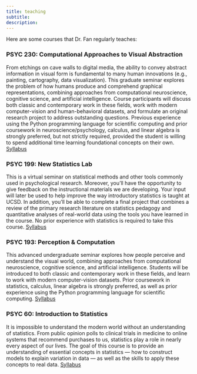 ```yaml
---
title: teaching
subtitle: 
description: 
---
```


<!-- ![](/images/demo/demo-landscape.jpg) -->

Here are some courses that Dr. Fan regularly teaches:

### PSYC 230: Computational Approaches to Visual Abstraction
From etchings on cave walls to digital media, the ability to convey abstract information in visual form is fundamental to many human innovations (e.g., painting, cartography, data visualization). This graduate seminar explores the problem of how humans produce and comprehend graphical representations, combining approaches from computational neuroscience, cognitive science, and artificial intelligence. Course participants will discuss both classic and contemporary work in these fields, work with modern computer-vision and human-behavioral datasets, and formulate an original research project to address outstanding questions. Previous experience using the Python programming language for scientific computing and prior coursework in neuroscience/psychology, calculus, and linear algebra is strongly preferred, but not strictly required, provided the student is willing to spend additional time learning foundational concepts on their own. [Syllabus](https://docs.google.com/document/d/1Xb4pIUMWlMmvvGuEqDg-ci41P10x1izdZXjpG9xl8jM/edit?usp=sharing)

### PSYC 199: New Statistics Lab
This is a virtual seminar on statistical methods and other tools commonly used in psychological research. Moreover, you’ll have the opportunity to give feedback on the instructional materials we are developing. Your input will later be used to help improve the way introductory statistics is taught at UCSD. In addition, you’ll be able to complete a final project that combines a review of the primary research literature on statistics pedagogy and quantitative analyses of real-world data using the tools you have learned in the course. No prior experience with statistics is required to take this course. [Syllabus](https://docs.google.com/document/d/13QtgFmUCdArZrGonfCERJYusdx8TOlo28LcMzca95Q4/edit?usp=sharing)

### PSYC 193: Perception & Computation
This advanced undergraduate seminar explores how people perceive and understand the visual world, combining approaches from computational neuroscience, cognitive science, and artificial intelligence. Students will be introduced to both classic and contemporary work in these fields, and learn to work with modern computer-vision datasets. Prior coursework in statistics, calculus, linear algebra is strongly preferred, as well as prior experience using the Python programming language for scientific computing.
[Syllabus](https://docs.google.com/document/d/1aBNfu9zDmHLs-xI1wZsOpjBoCjSQKvxD2ma9SUw4Y4g/edit?usp=sharing)

### PSYC 60: Introduction to Statistics
It is impossible to understand the modern world without an understanding of statistics. From public opinion polls to clinical trials in medicine to online systems that recommend purchases to us, statistics play a role in nearly every aspect of our lives. The goal of this course is to provide an understanding of essential concepts in statistics — how to construct models to explain variation in data — as well as the skills to apply these concepts to real data. [Syllabus](https://psyc60.github.io/syllabus/)